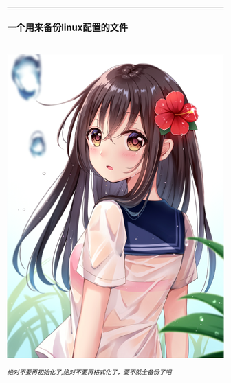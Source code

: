 ---

## 一个用来备份linux配置的文件

<vr>

<br>

![img](https://github.com/evilH2O2/Daily/blob/master/img/01-%E7%AE%80%E4%B9%A6/12-illust_63625202_20180809_213709.png)

<vr>

###### 绝对不要再初始化了,绝对不要再格式化了，要不就全备份了吧
